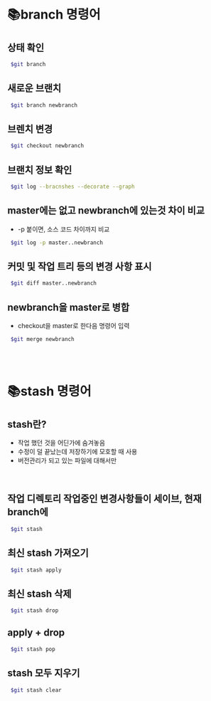 # **📚branch 명령어**

## 상태 확인
```bash
 $git branch 
``` 
## 새로운 브랜치
```bash
 $git branch newbranch 
``` 
## 브렌치 변경
```bash
 $git checkout newbranch 
``` 
## 브랜치 정보 확인
```bash
 $git log --bracnshes --decorate --graph
``` 
## master에는 없고 newbranch에 있는것 차이 비교
- -p 붙이면, 소스 코드 차이까지 비교

```bash
 $git log -p master..newbranch
``` 
## 커밋 및 작업 트리 등의 변경 사항 표시
```bash
 $git diff master..newbranch 
``` 
## newbranch을 master로 병합
- checkout을 master로 한다음 명령어 입력

```bash
 $git merge newbranch
``` 

<br />
<br />

# **📚stash 명령어**

## **stash란?**
- 작업 했던 것을 어딘가에 숨겨놓음
- 수정이 덜 끝났는데 저장하기에 모호할 때 사용
- 버전관리가 되고 있는 파일에 대해서만

<br />

## 작업 디렉토리 작업중인 변경사항들이 세이브, 현재 branch에
```bash
 $git stash 
``` 

## 최신 stash 가져오기
```bash
 $git stash apply 
``` 

## 최신 stash 삭제
```bash
 $git stash drop  
``` 

## apply + drop
```bash
 $git stash pop 
``` 

## stash 모두 지우기
```bash
 $git stash clear
``` 
